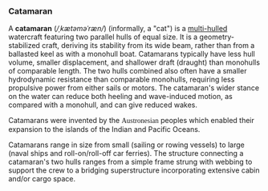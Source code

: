 ### Catamaran
A **catamaran** (_/ˌkætəməˈræn/_) (informally, a "cat") is a [multi-hulled](https://en.wikipedia.org/wiki/Catamaran) watercraft featuring two parallel hulls of equal size. It is a geometry-stabilized craft, deriving its stability from its wide beam, rather than from a ballasted keel as with a monohull boat. Catamarans typically have less hull volume, smaller displacement, and shallower draft (draught) than monohulls of comparable length. The two hulls combined also often have a smaller hydrodynamic resistance than comparable monohulls, requiring less propulsive power from either sails or motors. The catamaran's wider stance on the water can reduce both heeling and wave-induced motion, as compared with a monohull, and can give reduced wakes.

Catamarans were invented by the <span style="font-family: 'Arial Black';">Austronesian</span> peoples which enabled their expansion to the islands of the Indian and Pacific Oceans.

Catamarans range in size from small (sailing or rowing vessels) to large (naval ships and roll-on/roll-off car ferries). The structure connecting a catamaran's two hulls ranges from a simple frame strung with webbing to support the crew to a bridging superstructure incorporating extensive cabin and/or cargo space.
<def>
	<meta name="pageView" value="true"/>
	<meta name="hideRulers" value="false"/>
	<meta name="indents" value="[0,2,17]"/>
</def>
